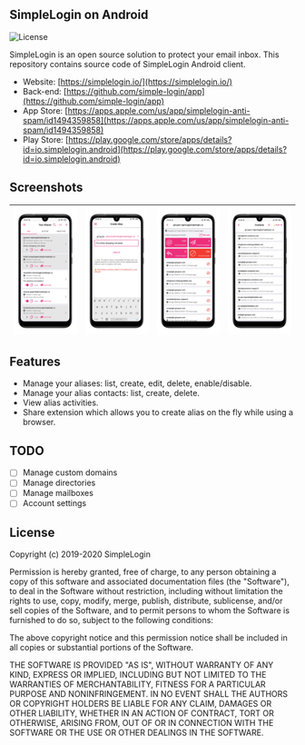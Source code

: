 ## SimpleLogin on Android
![License](https://img.shields.io/badge/license-MIT%202-blue.svg)

SimpleLogin is an open source solution to protect your email inbox. This repository contains source code of SimpleLogin Android client.

- Website: [https://simplelogin.io/](https://simplelogin.io/)
- Back-end: [https://github.com/simple-login/app](https://github.com/simple-login/app)
- App Store: [https://apps.apple.com/us/app/simplelogin-anti-spam/id1494359858](https://apps.apple.com/us/app/simplelogin-anti-spam/id1494359858)
- Play Store: [https://play.google.com/store/apps/details?id=io.simplelogin.android](https://play.google.com/store/apps/details?id=io.simplelogin.android)

## Screenshots
|<img src="https://raw.githubusercontent.com/ntnhon/TarotCodexPublicImages/master/SL-Android/01-Homepage.png" width="180" />|<img src="https://raw.githubusercontent.com/ntnhon/TarotCodexPublicImages/master/SL-Android/02-Create.png" width="180" />|<img src="https://raw.githubusercontent.com/ntnhon/TarotCodexPublicImages/master/SL-Android/03-Activity.png" width="180" />|<img src="https://raw.githubusercontent.com/ntnhon/TarotCodexPublicImages/master/SL-Android/04-Contact.png" width="180" />|
|----|----|----|----|

## Features
- Manage your aliases: list, create, edit, delete, enable/disable.
- Manage your alias contacts: list, create, delete.
- View alias activities.
- Share extension which allows you to create alias on the fly while using a browser.

## TODO
- [ ] Manage custom domains
- [ ] Manage directories
- [ ] Manage mailboxes
- [ ] Account settings

## License
Copyright (c) 2019-2020 SimpleLogin

Permission is hereby granted, free of charge, to any person obtaining a copy
of this software and associated documentation files (the "Software"), to deal
in the Software without restriction, including without limitation the rights
to use, copy, modify, merge, publish, distribute, sublicense, and/or sell
copies of the Software, and to permit persons to whom the Software is
furnished to do so, subject to the following conditions:

The above copyright notice and this permission notice shall be included in all
copies or substantial portions of the Software.

THE SOFTWARE IS PROVIDED "AS IS", WITHOUT WARRANTY OF ANY KIND, EXPRESS OR
IMPLIED, INCLUDING BUT NOT LIMITED TO THE WARRANTIES OF MERCHANTABILITY,
FITNESS FOR A PARTICULAR PURPOSE AND NONINFRINGEMENT. IN NO EVENT SHALL THE
AUTHORS OR COPYRIGHT HOLDERS BE LIABLE FOR ANY CLAIM, DAMAGES OR OTHER
LIABILITY, WHETHER IN AN ACTION OF CONTRACT, TORT OR OTHERWISE, ARISING FROM,
OUT OF OR IN CONNECTION WITH THE SOFTWARE OR THE USE OR OTHER DEALINGS IN THE
SOFTWARE.
